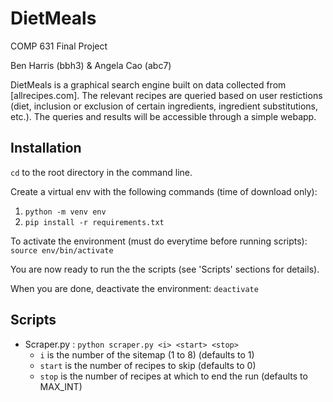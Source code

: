 # DietMeals

COMP 631 Final Project

Ben Harris (bbh3) & Angela Cao (abc7)

DietMeals is a graphical search engine built on data collected from [allrecipes.com]. The relevant recipes are queried based on user restictions (diet, inclusion or exclusion of certain ingredients, ingredient substitutions, etc.). The queries and results will be accessible through a simple webapp.


## Installation

`cd` to the root directory in the command line.

Create a virtual env with the following commands (time of download only):

1. `python -m venv env`
1. `pip install -r requirements.txt`

To activate the environment (must do everytime before running scripts): `source env/bin/activate`

You are now ready to run the the scripts (see 'Scripts' sections for details).

When you are done, deactivate the environment: `deactivate`

## Scripts 

- Scraper.py : `python scraper.py <i> <start> <stop>` 
    - `i` is the number of the sitemap (1 to 8) (defaults to 1)
    - `start` is the number of recipes to skip (defaults to 0)
    - `stop` is the number of recipes at which to end the run (defaults to MAX_INT)
